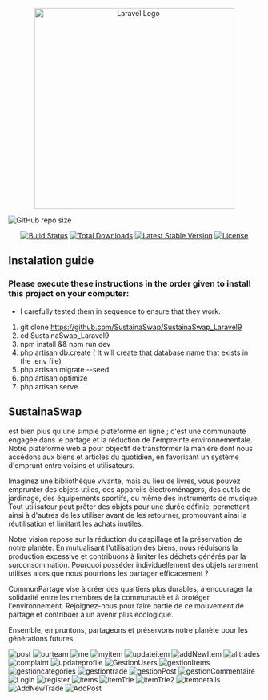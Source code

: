 <p align="center"><a href="https://laravel.com" target="_blank"><img src="https://raw.githubusercontent.com/laravel/art/master/logo-lockup/5%20SVG/2%20CMYK/1%20Full%20Color/laravel-logolockup-cmyk-red.svg" width="400" alt="Laravel Logo"></a></p>

![GitHub repo size](https://img.shields.io/github/repo-size/AzizBenIsmail/Project_SustainaSwap_Laravel9)

<p align="center">
<a href="https://github.com/laravel/framework/actions"><img src="https://github.com/laravel/framework/workflows/tests/badge.svg" alt="Build Status"></a>
<a href="https://packagist.org/packages/laravel/framework"><img src="https://img.shields.io/packagist/dt/laravel/framework" alt="Total Downloads"></a>
<a href="https://packagist.org/packages/laravel/framework"><img src="https://img.shields.io/packagist/v/laravel/framework" alt="Latest Stable Version"></a>
<a href="https://packagist.org/packages/laravel/framework"><img src="https://img.shields.io/packagist/l/laravel/framework" alt="License"></a>
</p>

## Instalation guide

### Please execute these instructions in the order given to install this project on your computer:
- I carefully tested them in sequence to ensure that they work.

1. git clone https://github.com/SustainaSwap/SustainaSwap_Laravel9
2. cd SustainaSwap_Laravel9
3. npm install && npm run dev
4. php artisan db:create ( It will create that database name that exists in the .env file)
5. php artisan migrate --seed
6. php artisan optimize
7. php artisan serve

## SustainaSwap 
est bien plus qu'une simple plateforme en ligne ; c'est une communauté engagée dans le partage et la réduction de l'empreinte environnementale. Notre plateforme web a pour objectif de transformer la manière dont nous accédons aux biens et articles du quotidien, en favorisant un système d'emprunt entre voisins et utilisateurs.

Imaginez une bibliothèque vivante, mais au lieu de livres, vous pouvez emprunter des objets utiles, des appareils électroménagers, des outils de jardinage, des équipements sportifs, ou même des instruments de musique. Tout utilisateur peut prêter des objets pour une durée définie, permettant ainsi à d'autres de les utiliser avant de les retourner, promouvant ainsi la réutilisation et limitant les achats inutiles.

Notre vision repose sur la réduction du gaspillage et la préservation de notre planète. En mutualisant l'utilisation des biens, nous réduisons la production excessive et contribuons à limiter les déchets générés par la surconsommation. Pourquoi posséder individuellement des objets rarement utilisés alors que nous pourrions les partager efficacement ?

CommunPartage vise à créer des quartiers plus durables, à encourager la solidarité entre les membres de la communauté et à protéger l'environnement. Rejoignez-nous pour faire partie de ce mouvement de partage et contribuer à un avenir plus écologique.

Ensemble, empruntons, partageons et préservons notre planète pour les générations futures.


![post](https://github.com/AzizBenIsmail/Project_SustainaSwap_Laravel9/assets/61393700/b72f2aaa-f77d-41be-89c3-4601184213de)
![ourteam](https://github.com/AzizBenIsmail/Project_SustainaSwap_Laravel9/assets/61393700/ab25c98f-1f79-4b1c-8012-0af79f7e1e68)
![me](https://github.com/AzizBenIsmail/Project_SustainaSwap_Laravel9/assets/61393700/06ba23df-3dee-4973-a234-83d2758188dd)
![myitem](https://github.com/AzizBenIsmail/Project_SustainaSwap_Laravel9/assets/61393700/0a5034cb-355c-4ae0-b677-0cdb66fef4db)
![updateitem](https://github.com/AzizBenIsmail/Project_SustainaSwap_Laravel9/assets/61393700/3eeda846-4021-47a7-9b72-422e52f199f7)
![addNewItem](https://github.com/AzizBenIsmail/Project_SustainaSwap_Laravel9/assets/61393700/0ca05704-5aec-47d4-971c-c2c42ec98408)
![alltrades](https://github.com/AzizBenIsmail/Project_SustainaSwap_Laravel9/assets/61393700/930e84fa-6b1f-4e7c-b477-d6ce5b2175a1)
![complaint](https://github.com/AzizBenIsmail/Project_SustainaSwap_Laravel9/assets/61393700/920b21d8-9d38-4234-b906-747137578288)
![updateprofile](https://github.com/AzizBenIsmail/Project_SustainaSwap_Laravel9/assets/61393700/16ce109f-4108-4510-b37b-82972008142d)
![GestionUsers](https://github.com/AzizBenIsmail/Project_SustainaSwap_Laravel9/assets/61393700/704a7974-1d37-47e8-a097-68bae901ccab)
![gestionItems](https://github.com/AzizBenIsmail/Project_SustainaSwap_Laravel9/assets/61393700/865d0346-2128-4c10-a348-fbc2b5b6efd2)
![gestioncategories](https://github.com/AzizBenIsmail/Project_SustainaSwap_Laravel9/assets/61393700/238ff111-87a2-4b33-8a19-19be58c12a92)
![gestiontrade](https://github.com/AzizBenIsmail/Project_SustainaSwap_Laravel9/assets/61393700/d2732baa-791e-4bc4-ad15-532d77176abb)
![gestionPost](https://github.com/AzizBenIsmail/Project_SustainaSwap_Laravel9/assets/61393700/77441c11-410b-4fce-b2db-f292a4bd3b6a)
![gestionCommentaire](https://github.com/AzizBenIsmail/Project_SustainaSwap_Laravel9/assets/61393700/b1a04b50-81b3-46de-a5bc-b68a0c337641)
![Login](https://github.com/AzizBenIsmail/Project_SustainaSwap_Laravel9/assets/61393700/256f20b4-765d-49cf-b147-23e24b949b67)
![register](https://github.com/AzizBenIsmail/Project_SustainaSwap_Laravel9/assets/61393700/396a39b9-85f1-4a28-9b68-71e0c7e19a61)
![items](https://github.com/AzizBenIsmail/Project_SustainaSwap_Laravel9/assets/61393700/08c203b3-5266-48f6-b175-f06b8e921fe6)
![itemTrie](https://github.com/AzizBenIsmail/Project_SustainaSwap_Laravel9/assets/61393700/96902b07-4348-4b27-97a3-b0dd7e2f3490)
![itemTrie2](https://github.com/AzizBenIsmail/Project_SustainaSwap_Laravel9/assets/61393700/e3ea4fb9-85ca-41f0-9f1c-d6e44fe7023a)
![itemdetails](https://github.com/AzizBenIsmail/Project_SustainaSwap_Laravel9/assets/61393700/8ce430c6-9b26-4659-a8cf-ead4dd56acec)
![AddNewTrade](https://github.com/AzizBenIsmail/Project_SustainaSwap_Laravel9/assets/61393700/d84d8047-e9e8-4a94-9643-02d747260229)
![AddPost](https://github.com/AzizBenIsmail/Project_SustainaSwap_Laravel9/assets/61393700/fa9b5130-43a4-42ac-be57-757da50b2e07)
